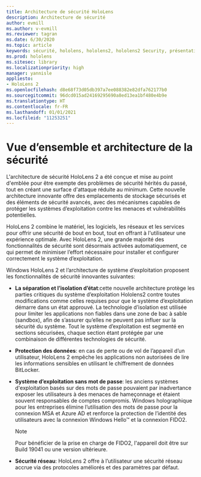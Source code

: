 ```yaml
---
title: Architecture de sécurité HoloLens
description: Architecture de sécurité
author: evmill
ms.author: v-evmill
ms.reviewer: tagran
ms.date: 6/30/2020
ms.topic: article
keywords: sécurité, hololens, hololens2, hololens2 Security, présentation de la sécurité, architecture de sécurité, architecture, architecture hololens2
ms.prod: hololens
ms.sitesec: library
ms.localizationpriority: high
manager: yannisle
appliesto:
- HoloLens 2
ms.openlocfilehash: d8e68f73d05db397a7ee088382e82dfa762177b0
ms.sourcegitcommit: 96dcd015ad24169295690a8ed13ea1bf480e4b9e
ms.translationtype: HT
ms.contentlocale: fr-FR
ms.lasthandoff: 01/01/2021
ms.locfileid: "11253251"
---
```

# Vue d’ensemble et architecture de la sécurité

L'architecture de sécurité HoloLens 2 a été conçue et mise au point d'emblée pour être exempte des problèmes de sécurité hérités du passé, tout en créant une surface d'attaque réduite au minimum. Cette nouvelle architecture innovante offre des emplacements de stockage sécurisés et des éléments de sécurité avancés, avec des mécanismes capables de protéger les systèmes d’exploitation contre les menaces et vulnérabilités potentielles.

HoloLens 2 combine le matériel, les logiciels, les réseaux et les services pour offrir une sécurité de bout en bout, tout en offrant à l'utilisateur une expérience optimale. Avec HoloLens 2, une grande majorité des fonctionnalités de sécurité sont désormais activées automatiquement, ce qui permet de minimiser l’effort nécessaire pour installer et configurer correctement le système d’exploitation.

Windows HoloLens 2 et l’architecture de système d’exploitation proposent les fonctionnalités de sécurité innovantes suivantes:

  * **La séparation et l’isolation d’état**:cette nouvelle architecture protège les parties critiques du système d’exploitation Hololens2 contre toutes modifications comme celles requises pour que le système d’exploitation démarre dans un état approuvé. La technologie d’isolation est utilisée pour limiter les applications non fiables dans une zone de bac à sable (sandbox), afin de s’assurer qu’elles ne peuvent pas influer sur la sécurité du système. Tout le système d’exploitation est segmenté en sections sécurisées, chaque section étant protégée par une combinaison de différentes technologies de sécurité.
  
  * **Protection des données**: en cas de perte ou de vol de l’appareil d’un utilisateur, HoloLens 2 empêche les applications non autorisées de lire les informations sensibles en utilisant le chiffrement de données BitLocker. 
  
  * **Système d’exploitation sans mot de passe**: les anciens systèmes d'exploitation basés sur des mots de passe pouvaient par inadvertance exposer les utilisateurs à des menaces de hameçonnage et étaient souvent responsables de comptes compromis. Windows holographique pour les entreprises élimine l’utilisation des mots de passe pour la connexion MSA et Azure AD et renforce la protection de l’identité des utilisateurs avec la connexion Windows Hello™ et la connexion FIDO2. 
  
    > [!NOTE]
    > Pour bénéficier de la prise en charge de FIDO2, l'appareil doit être sur Build 19041 ou une version ultérieure. 

  * **Sécurité réseau**: HoloLens 2 offre à l’utilisateur une sécurité réseau accrue via des protocoles améliorés et des paramètres par défaut.
